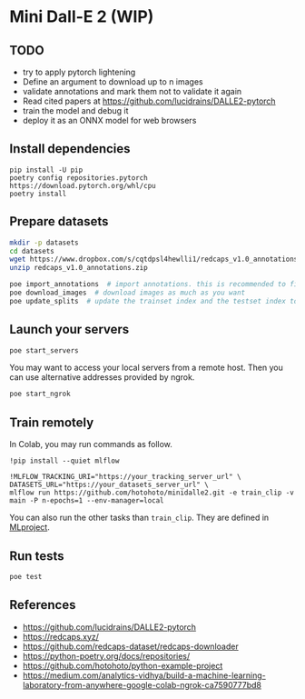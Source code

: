 # Mini Dall-E 2 (WIP)

## TODO

- try to apply pytorch lightening
- Define an argument to download up to n images
- validate annotations and mark them not to validate it again
- Read cited papers at https://github.com/lucidrains/DALLE2-pytorch
- train the model and debug it
- deploy it as an ONNX model for web browsers

## Install dependencies

```
pip install -U pip
poetry config repositories.pytorch https://download.pytorch.org/whl/cpu
poetry install
```

## Prepare datasets

```sh
mkdir -p datasets
cd datasets
wget https://www.dropbox.com/s/cqtdpsl4hewlli1/redcaps_v1.0_annotations.zip
unzip redcaps_v1.0_annotations.zip

poe import_annotations  # import annotations. this is recommended to finish this completely
poe download_images  # download images as much as you want
poe update_splits  # update the trainset index and the testset index to take account of the recently downloaded images
```

## Launch your servers

```sh
poe start_servers
```

You may want to access your local servers from a remote host.
Then you can use alternative addresses provided by ngrok.

```sh
poe start_ngrok
```

## Train remotely

In Colab, you may run commands as follow.

```
!pip install --quiet mlflow

!MLFLOW_TRACKING_URI="https://your_tracking_server_url" \
DATASETS_URL="https://your_datasets_server_url" \
mlflow run https://github.com/hotohoto/minidalle2.git -e train_clip -v main -P n-epochs=1 --env-manager=local
```

You can also run the other tasks than `train_clip`. They are defined in [MLproject](./MLproject).

## Run tests

```bash
poe test
```

## References

- https://github.com/lucidrains/DALLE2-pytorch
- https://redcaps.xyz/
- https://github.com/redcaps-dataset/redcaps-downloader
- https://python-poetry.org/docs/repositories/
- https://github.com/hotohoto/python-example-project
- https://medium.com/analytics-vidhya/build-a-machine-learning-laboratory-from-anywhere-google-colab-ngrok-ca7590777bd8

